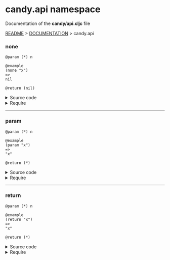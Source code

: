 
# <strong>candy.api</strong> namespace
<p>Documentation of the <strong>candy/api.cljc</strong> file</p>

[README](../../../README.md) > [DOCUMENTATION](../../COVER.md) > candy.api



### none

```
@param (*) n
```

```
@example
(none "x")
=>
nil
```

```
@return (nil)
```

<details>
<summary>Source code</summary>

```
(defn none
  [_] nil)
```

</details>

<details>
<summary>Require</summary>

```
(ns my-namespace (:require [candy.api :as candy :refer [none]]))

(candy/none ...)
(none       ...)
```

</details>

---

### param

```
@param (*) n
```

```
@example
(param "x")
=>
"x"
```

```
@return (*)
```

<details>
<summary>Source code</summary>

```
(defn param
  [n] n)
```

</details>

<details>
<summary>Require</summary>

```
(ns my-namespace (:require [candy.api :as candy :refer [param]]))

(candy/param ...)
(param       ...)
```

</details>

---

### return

```
@param (*) n
```

```
@example
(return "x")
=>
"x"
```

```
@return (*)
```

<details>
<summary>Source code</summary>

```
(defn return
  [n] n)
```

</details>

<details>
<summary>Require</summary>

```
(ns my-namespace (:require [candy.api :as candy :refer [return]]))

(candy/return ...)
(return       ...)
```

</details>
